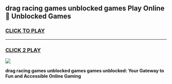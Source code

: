 
## drag racing games unblocked games Play Online 👋 Unblocked Games
<h3>
<a href="https://premium.freeplayer.one?title=drag_racing_games_unblocked_games&ref=19F">CLICK TO PLAY</a></h3>
<hr>

<h3>
<a href="https://premium.freeplayer.one?title=drag_racing_games_unblocked_games&ref=19F">CLICK 2 PLAY</a>
  
</h3>

<a href="https://premium.freeplayer.one?title=drag_racing_games_unblocked_games&ref=19F"><img src="https://clearcache.store/games.png"></a>


**drag racing games unblocked games games unblocked: Your Gateway to Fun and Accessible Online Gaming**
